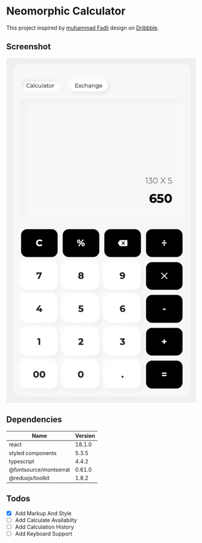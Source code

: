 # Neomorphic Calculator

This project inspired by [muhammad Fadli](https://dribbble.com/shots/14734566-Calculator-App) design on [Dribbble](https://dribbble.com/).

## Screenshot

![Screen Shot](assets/screen-shot.png)

## Dependencies

| Name                   | Version |
| ---------------------- | ------- |
| react                  | 18.1.0  |
| styled components      | 5.3.5   |
| typescript             | 4.4.2   |
| @fontsource/montserrat | 0.61.0  |
| @reduxjs/toolkit       | 1.8.2   |

## Todos

- [x] Add Markup And Style
- [ ] Add Calculate Availabilty
- [ ] Add Calculation History
- [ ] Add Keyboard Support
